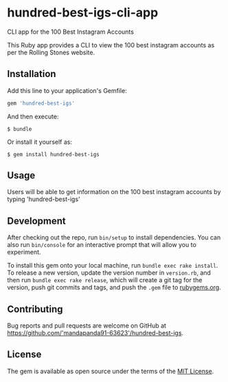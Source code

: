 # hundred-best-igs-cli-app
CLI app for the 100 Best Instagram Accounts

This Ruby app provides a CLI to view the 100 best instagram accounts as per the Rolling Stones website.

## Installation

Add this line to your application's Gemfile:

```ruby
gem 'hundred-best-igs'
```

And then execute:

    $ bundle

Or install it yourself as:

    $ gem install hundred-best-igs

## Usage

Users will be able to get information on the 100 best instagram accounts by typing 'hundred-best-igs'

## Development

After checking out the repo, run `bin/setup` to install dependencies. You can also run `bin/console` for an interactive prompt that will allow you to experiment.

To install this gem onto your local machine, run `bundle exec rake install`. To release a new version, update the version number in `version.rb`, and then run `bundle exec rake release`, which will create a git tag for the version, push git commits and tags, and push the `.gem` file to [rubygems.org](https://rubygems.org).

## Contributing

Bug reports and pull requests are welcome on GitHub at https://github.com/'mandapanda91-63623'/hundred-best-igs.

## License

The gem is available as open source under the terms of the [MIT License](https://opensource.org/licenses/MIT).
